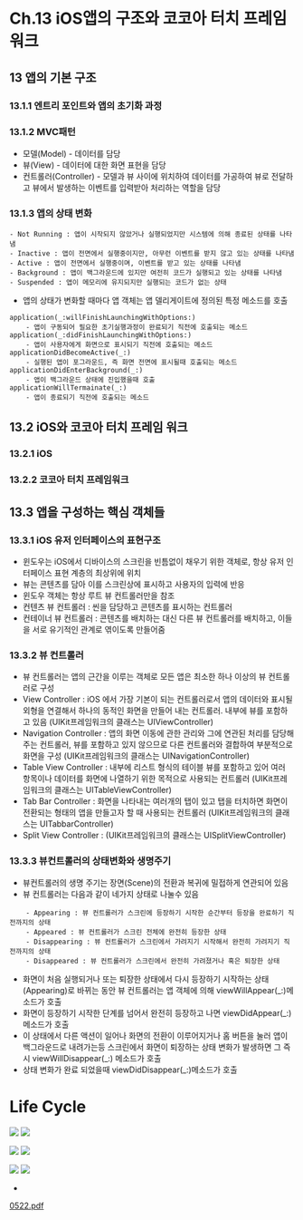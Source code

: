 # Ch.13 iOS앱의 구조와 코코아 터치 프레임워크
## 13 앱의 기본 구조
### 13.1.1 엔트리 포인트와 앱의 초기화 과정

### 13.1.2 MVC패턴
- 모델(Model) - 데이터를 담당
- 뷰(View) - 데이터에 대한 화면 표현을 담당
- 컨트롤러(Controller) - 모델과 뷰 사이에 위치하여 데이터를 가공하여 뷰로 전달하고 뷰에서 발생하는 이벤트를 입력받아 처리하는 역할을 담당

### 13.1.3 앱의 상태 변화

```
- Not Running : 앱이 시작되지 않았거나 실행되었지만 시스템에 의해 종료된 상태를 나타냄
- Inactive : 앱이 전면에서 실행중이지만, 아무런 이벤트를 받지 않고 있는 상태를 나타냄
- Active : 앱이 전면에서 실행중이며, 이벤트를 받고 있는 상태를 나타냄
- Background : 앱이 백그라운드에 있지만 여전히 코드가 실행되고 있는 상태를 나타냄
- Suspended : 앱이 메모리에 유지되지만 실행되는 코드가 없는 상태
```

* 앱의 상태가 변화할 때마다 앱 객체는 앱 델리게이트에 정의된 특정 메소드를 호출

```
application(_:willFinishLaunchingWithOptions:)
	- 앱이 구동되어 필요한 초기실행과정이 완료되기 직전에 호출되는 메소드
application(_:didFinishLaunchingWithOptions:)
	- 앱이 사용자에게 화면으로 표시되기 직전에 호출되는 메소드
applicationDidBecomeActive(_:)
	- 실행된 앱이 포그라운드, 즉 화면 전면에 표시될때 호출되는 메소드
applicationDidEnterBackground(_:)
	- 앱이 백그라운드 상태에 진입했을때 호출
applicationWillTermainate(_:)
	- 앱이 종료되기 직전에 호출되는 메소드
```

## 13.2 iOS와 코코아 터치 프레임 워크
### 13.2.1 iOS
### 13.2.2 코코아 터치 프레임워크

## 13.3 앱을 구성하는 핵심 객체들
### 13.3.1 iOS 유저 인터페이스의 표현구조
- 윈도우는 iOS에서 디바이스의 스크린을 빈틈없이 채우기 위한 객체로, 항상 유저 인터페이스 표현 계층의 최상위에 위치
- 뷰는 콘텐츠를 담아 이를 스크린상에 표시하고 사용자의 입력에 반응
- 윈도우 객체는 항상 루트 뷰 컨트롤러만을 참조
- 컨텐츠 뷰 컨트롤러 : 씬을 담당하고 콘텐츠를 표시하는 컨트롤러
- 컨테이너 뷰 컨트롤러 : 콘텐츠를 배치하는 대신 다른 뷰 컨트롤러를 배치하고, 이들을 서로 유기적인 관계로 엮이도록 만들어줌

### 13.3.2 뷰 컨트롤러
- 뷰 컨트롤러는 앱의 근간을 이루는 객체로 모든 앱은 최소한 하나 이상의 뷰 컨트롤러로 구성
- View Controller : iOS 에서 가장 기본이 되는 컨트롤러로서 앱의 데이터와 표시될 외형을 연결해서 하나의 동적인 화면을 만들어 내는 컨트롤러. 내부에 뷰를 포함하고 있음 (UIKit프레임워크의 클래스는 UIViewController)
- Navigation Controller : 앱의 화면 이동에 관한 관리와 그에 연관된 처리를 담당해주는 컨트롤러, 뷰를 포함하고 있지 않으므로 다른 컨트롤러와 결합하여 부분적으로 화면을 구성 (UIKit프레임워크의 클래스는 UINavigationController)
- Table View Controller : 내부에 리스트 형식의 테이블 뷰를 포함하고 있어 여러 항목이나 데이터를 화면에 나열하기 위한 목적으로 사용되는 컨트롤러 (UIKit프레임워크의 클래스는 UITableViewController)
- Tab Bar Controller : 화면을 나타내는 여러개의 탭이 있고 탭을 터치하면 화면이 전환되는 형태의 앱을 만들고자 할 때 사용되는 컨트롤러 (UIKit프레임워크의 클래스는 UITabbarController)
- Split View Controller : (UIKit프레임워크의 클래스는 UISplitViewController)

### 13.3.3 뷰컨트롤러의 상태변화와 생명주기
- 뷰컨트롤러의 생명 주기는 장면(Scene)의 전환과 복귀에 밀접하게 연관되어 있음
- 뷰 컨트롤러는 다음과 같이 네가지 상태로 나눌수 있음

```
	- Appearing : 뷰 컨트롤러가 스크린에 등장하기 시작한 순간부터 등장을 완료하기 직전까지의 상태
	- Appeared : 뷰 컨트롤러가 스크린 전체에 완전히 등장한 상태
	- Disappearing : 뷰 컨트롤러가 스크린에서 가려지기 시작해서 완전히 가려지기 직전까지의 상태
	- Disappeared : 뷰 컨트롤러가 스크린에서 완전히 가려졌거나 혹은 퇴장한 상태
```

- 화면이 처음 실행되거나 또는 퇴장한 상태에서 다시 등장하기 시작하는 상태(Appearing)로 바뀌는 동안 뷰 컨트롤러는 앱 객체에 의해 viewWillAppear(_:)메소드가 호출
- 화면이 등장하기 시작한 단계를 넘어서 완전히 등장하고 나면 viewDidAppear(_:) 메소드가 호출
- 이 상태에서 다른 액션이 일어나 화면의 전환이 이루어지거나 홈 버튼을 눌러 앱이 백그라운드로 내려가는등 스크린에서 화면이 퇴장하는 상태 변화가 발생하면 그 즉시 viewWillDisappear(_:) 메소드가 호출
- 상태 변화가 완료 되었을때 viewDidDisappear(_:)메소드가 호출

# Life Cycle
![](Ch.13%20iOS%E1%84%8B%E1%85%A2%E1%86%B8%E1%84%8B%E1%85%B4%20%E1%84%80%E1%85%AE%E1%84%8C%E1%85%A9%E1%84%8B%E1%85%AA%20%E1%84%8F%E1%85%A9%E1%84%8F%E1%85%A9%E1%84%8B%E1%85%A1%20%E1%84%90%E1%85%A5%E1%84%8E%E1%85%B5%20%E1%84%91%E1%85%B3%E1%84%85%E1%85%A6%E1%84%8B%E1%85%B5%E1%86%B7%E1%84%8B%E1%85%AF%E1%84%8F%E1%85%B3/%E1%84%89%E1%85%B3%E1%84%8F%E1%85%B3%E1%84%85%E1%85%B5%E1%86%AB%E1%84%89%E1%85%A3%E1%86%BA%202017-06-09%2012.39.55.png)
![](Ch.13%20iOS%E1%84%8B%E1%85%A2%E1%86%B8%E1%84%8B%E1%85%B4%20%E1%84%80%E1%85%AE%E1%84%8C%E1%85%A9%E1%84%8B%E1%85%AA%20%E1%84%8F%E1%85%A9%E1%84%8F%E1%85%A9%E1%84%8B%E1%85%A1%20%E1%84%90%E1%85%A5%E1%84%8E%E1%85%B5%20%E1%84%91%E1%85%B3%E1%84%85%E1%85%A6%E1%84%8B%E1%85%B5%E1%86%B7%E1%84%8B%E1%85%AF%E1%84%8F%E1%85%B3/%E1%84%89%E1%85%B3%E1%84%8F%E1%85%B3%E1%84%85%E1%85%B5%E1%86%AB%E1%84%89%E1%85%A3%E1%86%BA%202017-06-09%2012.40.19.png)

![](Ch.13%20iOS%E1%84%8B%E1%85%A2%E1%86%B8%E1%84%8B%E1%85%B4%20%E1%84%80%E1%85%AE%E1%84%8C%E1%85%A9%E1%84%8B%E1%85%AA%20%E1%84%8F%E1%85%A9%E1%84%8F%E1%85%A9%E1%84%8B%E1%85%A1%20%E1%84%90%E1%85%A5%E1%84%8E%E1%85%B5%20%E1%84%91%E1%85%B3%E1%84%85%E1%85%A6%E1%84%8B%E1%85%B5%E1%86%B7%E1%84%8B%E1%85%AF%E1%84%8F%E1%85%B3/%E1%84%89%E1%85%B3%E1%84%8F%E1%85%B3%E1%84%85%E1%85%B5%E1%86%AB%E1%84%89%E1%85%A3%E1%86%BA%202017-06-09%2012.40.33.png)
![](Ch.13%20iOS%E1%84%8B%E1%85%A2%E1%86%B8%E1%84%8B%E1%85%B4%20%E1%84%80%E1%85%AE%E1%84%8C%E1%85%A9%E1%84%8B%E1%85%AA%20%E1%84%8F%E1%85%A9%E1%84%8F%E1%85%A9%E1%84%8B%E1%85%A1%20%E1%84%90%E1%85%A5%E1%84%8E%E1%85%B5%20%E1%84%91%E1%85%B3%E1%84%85%E1%85%A6%E1%84%8B%E1%85%B5%E1%86%B7%E1%84%8B%E1%85%AF%E1%84%8F%E1%85%B3/%E1%84%89%E1%85%B3%E1%84%8F%E1%85%B3%E1%84%85%E1%85%B5%E1%86%AB%E1%84%89%E1%85%A3%E1%86%BA%202017-06-09%2012.40.36.png)


![](Ch.13%20iOS%E1%84%8B%E1%85%A2%E1%86%B8%E1%84%8B%E1%85%B4%20%E1%84%80%E1%85%AE%E1%84%8C%E1%85%A9%E1%84%8B%E1%85%AA%20%E1%84%8F%E1%85%A9%E1%84%8F%E1%85%A9%E1%84%8B%E1%85%A1%20%E1%84%90%E1%85%A5%E1%84%8E%E1%85%B5%20%E1%84%91%E1%85%B3%E1%84%85%E1%85%A6%E1%84%8B%E1%85%B5%E1%86%B7%E1%84%8B%E1%85%AF%E1%84%8F%E1%85%B3/%E1%84%89%E1%85%B3%E1%84%8F%E1%85%B3%E1%84%85%E1%85%B5%E1%86%AB%E1%84%89%E1%85%A3%E1%86%BA%202017-06-09%2012.40.56.png)
![](Ch.13%20iOS%E1%84%8B%E1%85%A2%E1%86%B8%E1%84%8B%E1%85%B4%20%E1%84%80%E1%85%AE%E1%84%8C%E1%85%A9%E1%84%8B%E1%85%AA%20%E1%84%8F%E1%85%A9%E1%84%8F%E1%85%A9%E1%84%8B%E1%85%A1%20%E1%84%90%E1%85%A5%E1%84%8E%E1%85%B5%20%E1%84%91%E1%85%B3%E1%84%85%E1%85%A6%E1%84%8B%E1%85%B5%E1%86%B7%E1%84%8B%E1%85%AF%E1%84%8F%E1%85%B3/%E1%84%89%E1%85%B3%E1%84%8F%E1%85%B3%E1%84%85%E1%85%B5%E1%86%AB%E1%84%89%E1%85%A3%E1%86%BA%202017-06-09%2012.41.18.png)

* 
<a href='Ch.13%20iOS%E1%84%8B%E1%85%A2%E1%86%B8%E1%84%8B%E1%85%B4%20%E1%84%80%E1%85%AE%E1%84%8C%E1%85%A9%E1%84%8B%E1%85%AA%20%E1%84%8F%E1%85%A9%E1%84%8F%E1%85%A9%E1%84%8B%E1%85%A1%20%E1%84%90%E1%85%A5%E1%84%8E%E1%85%B5%20%E1%84%91%E1%85%B3%E1%84%85%E1%85%A6%E1%84%8B%E1%85%B5%E1%86%B7%E1%84%8B%E1%85%AF%E1%84%8F%E1%85%B3/0522.pdf'>0522.pdf</a>